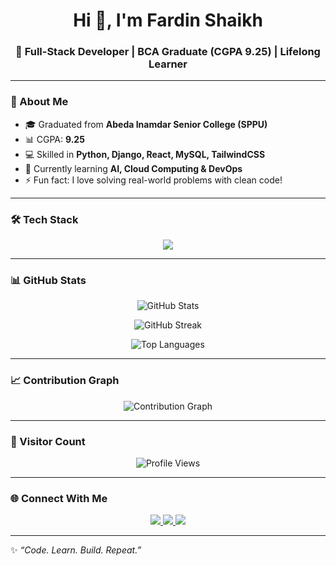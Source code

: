 <h1 align="center">Hi 👋, I'm Fardin Shaikh</h1>
<h3 align="center">🚀 Full-Stack Developer | BCA Graduate (CGPA 9.25) | Lifelong Learner</h3>

---

### 🌟 About Me  
- 🎓 Graduated from **Abeda Inamdar Senior College (SPPU)**  
- 📊 CGPA: **9.25**  
- 💻 Skilled in **Python, Django, React, MySQL, TailwindCSS**  
- 🌱 Currently learning **AI, Cloud Computing & DevOps**  
- ⚡ Fun fact: I love solving real-world problems with clean code!  

---

### 🛠️ Tech Stack  
<p align="center">
  <img src="https://skillicons.dev/icons?i=python,django,react,mysql,html,css,tailwind,js,git,github,vscode&theme=light" />
</p>

---

### 📊 GitHub Stats  
<p align="center">
  <img src="https://github-readme-stats.vercel.app/api?username=fardinshaikh21&show_icons=true&theme=tokyonight" alt="GitHub Stats" />
</p>

<p align="center">
  <img src="https://github-readme-streak-stats.herokuapp.com/?user=fardinshaikh21&theme=tokyonight" alt="GitHub Streak" />
</p>

<p align="center">
  <img src="https://github-readme-stats.vercel.app/api/top-langs/?username=fardinshaikh21&layout=compact&theme=tokyonight" alt="Top Languages" />
</p>

---

### 📈 Contribution Graph  
<p align="center">
  <img src="https://github-readme-activity-graph.vercel.app/graph?username=fardinshaikh21&theme=tokyo-night" alt="Contribution Graph" />
</p>

---

### 👀 Visitor Count  
<p align="center">
  <img src="https://komarev.com/ghpvc/?username=fardinshaikh21&label=Profile%20Views&color=0e75b6&style=flat" alt="Profile Views" />
</p>

---

### 🌐 Connect With Me  
<p align="center">
  <a href="https://linkedin.com/in/fardinshaikh01" target="_blank">
    <img src="https://img.shields.io/badge/-LinkedIn-blue?style=for-the-badge&logo=Linkedin&logoColor=white"/>
  </a>
  <a href="mailto:fardinshaikh8875@gmail.com" target="_blank">
    <img src="https://img.shields.io/badge/-Gmail-red?style=for-the-badge&logo=Gmail&logoColor=white"/>
  </a>
  <a href="https://github.com/FardinShaikh21" target="_blank">
    <img src="https://img.shields.io/badge/-GitHub-black?style=for-the-badge&logo=github"/>
  </a>
</p>

---

✨ _“Code. Learn. Build. Repeat.”_
